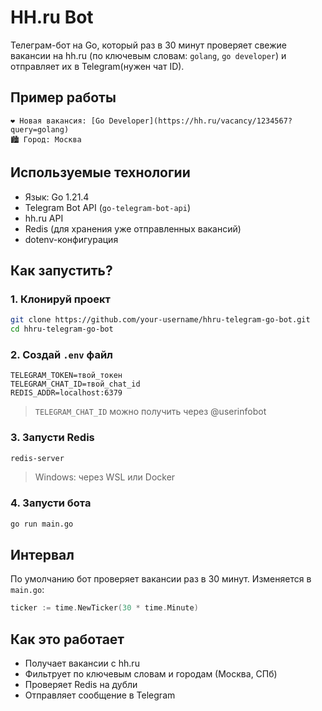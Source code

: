 # HH.ru Bot 

Телеграм-бот на Go, который раз в 30 минут проверяет свежие вакансии на hh.ru (по ключевым словам: `golang`, `go developer`) 
и отправляет их в Telegram(нужен чат ID).

##  Пример работы

```
❤ Новая вакансия: [Go Developer](https://hh.ru/vacancy/1234567?query=golang)
🏙️ Город: Москва
```

## Используемые технологии

- Язык: Go 1.21.4
- Telegram Bot API (`go-telegram-bot-api`)
- hh.ru API
- Redis (для хранения уже отправленных вакансий)
- dotenv-конфигурация

## Как запустить?

### 1. Клонируй проект

```bash
git clone https://github.com/your-username/hhru-telegram-go-bot.git
cd hhru-telegram-go-bot
```

### 2. Создай `.env` файл

```env
TELEGRAM_TOKEN=твой_токен
TELEGRAM_CHAT_ID=твой_chat_id
REDIS_ADDR=localhost:6379
```

> `TELEGRAM_CHAT_ID` можно получить через @userinfobot

### 3. Запусти Redis

```bash
redis-server
```

> Windows: через WSL или Docker

### 4. Запусти бота

```bash
go run main.go
```

##  Интервал

По умолчанию бот проверяет вакансии раз в 30 минут. Изменяется в `main.go`:

```go
ticker := time.NewTicker(30 * time.Minute)
```

##  Как это работает

- Получает вакансии с hh.ru
- Фильтрует по ключевым словам и городам (Москва, СПб)
- Проверяет Redis на дубли
- Отправляет сообщение в Telegram
